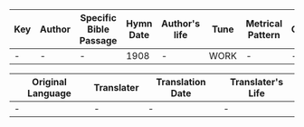 Key | Author   | Specific Bible Passage     |Hymn Date |Author's life |Tune |Metrical Pattern   |Composer/Source
-- | --------- | ---------------------------|----------|--------------|-----|-------------------|-------------  
- |- |- |1908 |- |WORK |- |-

Original Language | Translater | Translation Date   | Translater's Life  
----------------- | --------- | --------------------|-------------     
\- |- |- |-
